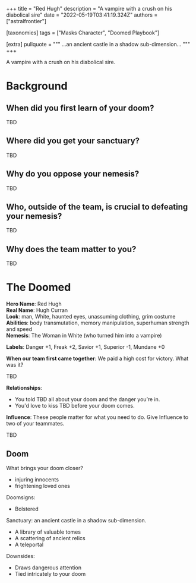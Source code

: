 +++
title = "Red Hugh"
description = "A vampire with a crush on his diabolical sire"
date = "2022-05-19T03:41:19.324Z"
authors = ["astralfrontier"]

[taxonomies]
tags = ["Masks Character", "Doomed Playbook"]

[extra]
pullquote = """
...an ancient castle in a shadow sub-dimension...
"""
+++

A vampire with a crush on his diabolical sire.

<!-- more -->

# Background

## When did you first learn of your doom?
TBD

## Where did you get your sanctuary?
TBD

## Why do you oppose your nemesis?
TBD

## Who, outside of the team, is crucial to defeating your nemesis?
TBD

## Why does the team matter to you? 
TBD

# The Doomed
**Hero Name**: Red Hugh  
**Real Name**: Hugh Curran  
**Look**: man, White, haunted eyes, unassuming clothing, grim costume  
**Abilities**: body transmutation, memory manipulation, superhuman strength and speed  
**Nemesis**: The Woman in White (who turned him into a vampire)

**Labels**: Danger +1, Freak +2, Savior +1, Superior -1, Mundane +0

**When our team first came together**: We paid a high cost for victory. What was it?

TBD

**Relationships**:
- You told TBD all about your doom and the danger you’re in.
- You'd love to kiss TBD before your doom comes.

**Influence**: These people matter for what you need to do. Give Influence to two of your teammates.

TBD

## Doom

What brings your doom closer?
- injuring innocents
- frightening loved ones

Doomsigns:
- Bolstered

Sanctuary: an ancient castle in a shadow sub-dimension.
- A library of valuable tomes
- A scattering of ancient relics
- A teleportal

Downsides:
- Draws dangerous attention
- Tied intricately to your doom